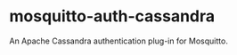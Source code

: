 mosquitto-auth-cassandra
========================

An Apache Cassandra authentication plug-in for Mosquitto.
